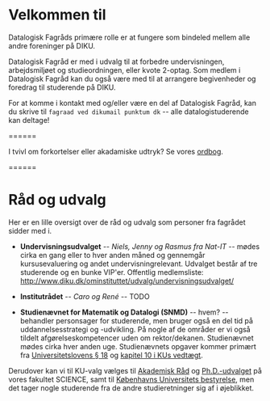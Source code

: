 Velkommen til
=============

Datalogisk Fagråds primære rolle er at fungere som bindeled mellem alle andre
foreninger på DIKU.

Datalogisk Fagråd er med i udvalg til at forbedre undervisningen, arbejdsmiljøet
og studieordningen, eller kvote 2-optag.  Som medlem i Datalogisk Fagråd kan du
også være med til at arrangere begivenheder og foredrag til studerende på DIKU.

For at komme i kontakt med og/eller være en del af Datalogisk Fagråd, kan du
skrive til `fagraad ved dikumail punktum dk` -- alle datalogistuderende kan
deltage!

======

I tvivl om forkortelser eller akadamiske udtryk?  Se vores [ordbog](ordbog.md).

======

# Råd og udvalg

Her er en lille oversigt over de råd og udvalg som personer fra fagrådet sidder
med i.

* **Undervisningsudvalget** -- *Niels, Jenny og Rasmus fra Nat-IT* -- mødes
cirka en gang eller to hver anden måned og gennemgår kursusevaluering og andet
undervisningrelevant.  Udvalget består af tre studerende og en bunke VIP'er.
Offentlig medlemsliste:
http://www.diku.dk/ominstituttet/udvalg/undervisningsudvalget/

* **Institutrådet** -- *Caro og René* -- TODO

* **Studienævnet for Matematik og Datalogi (SNMD)** -- hvem? -- behandler
personsager for studerende, men bruger også en del tid på uddannelsesstrategi og
-udvikling.  På nogle af de områder er vi også tildelt afgørelseskompetencer
uden om rektor/dekanen.  Studienævnet mødes cirka hver anden uge.  Studienævnets
opgaver kommer primært fra
[Universitetslovens § 18](https://www.retsinformation.dk/Forms/R0710.aspx?id=164209#P18)
og [kapitel 10 i KUs vedtægt](http://bestyrelse.ku.dk/vedtaegt/).

Derudover kan vi til KU-valg vælges til
[Akademisk Råd](http://www.science.ku.dk/fakultetet/organisation/raad-udvalg-og-naevn/akademisk-raad/)
og
[Ph.D.-udvalget](http://www.science.ku.dk/english/research/phd/contacts/studyboard/)
på vores fakultet SCIENCE, samt til
[Københavns Universitets bestyrelse](http://bestyrelse.ku.dk/), men det tager
nogle studerende fra de andre studieretninger sig af i øjeblikket.
